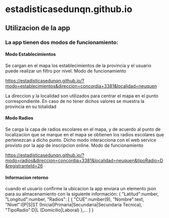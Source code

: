 # estadisticasedunqn.github.io


## Utilizacion de la app 
### La app tienen dos modos de funcionamiento:
#### Modo Establecimientos
Se cargan en el mapa los establecimientos de la provincia y el usuario puede realizar un filtro por nivel. Modo de funcionamiento

https://estadisticasedunqn.github.io/?modo=establecimientos&direccion=concordia+3381&localidad=neuquen

La direccion y la localidad son utilizados para centrar el mapa en el punto correspondiente. En caso de no tener dichos valores se muestra la provincia en su totalidad

#### Modo Radios
Se carga la capa de radios escolares en el mapa, y de acuerdo al punto de localizacion que se marque en el mapa
se obtienen los radios escolares que pertenezcan a dicho punto. Dicho modo interacciona con el web service provisto por 
la app de inscripcion online. Modo de funcionamiento

https://estadisticasedunqn.github.io/?modo=radios&direccion=concordia+3381&localidad=neuquen&tipoRadio=D&registranteId=26


#### Informacion retorno
cuando el usuario confirme la ubicacion la app enviara un elemento json para su almacenamiento con la siguiente información:
    {
        "Latitud":number,
        "Longitud":number,
        "Radios": [
            {
            "CUE":number(9),
            "Nombre":text,
            "Nivel":I|P|S|ST (Inicial|Primaria|Secundaria|Secundaria Tecnica),
            "TipoRadio":D|L (Domicilio|Laboral) 
            },...
        ]
    } 